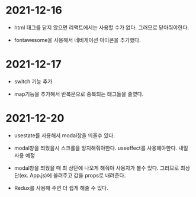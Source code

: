 # 2021-12-16

* html 태그를 닫지 않으면 리액트에서는 사용할 수가 없다. 그러므로 닫아줘야한다.

* fontawesome을 사용해서 네비게이션 아이콘을 추가했다.

# 2021-12-17

* switch 기능 추가

* map기능을 추가해서 반복문으로 중복되는 태그들을 줄였다.

# 2021-12-20

* usestate를 사용해서 modal창을 띄울수 있다.

* modal창을 띄웠을시 스크롤을 방지해줘야한다. useeffect를 사용해야한다. 내일 사용 예정

* modal창을 띄웠을 때 최 상단에 나오게 해줘야 사용자가 볼수 있다. 그러므로 최상단(ex. App.js)에 올려주고 값을 props로 내려준다.
 - Redux를 사용해 주면 더 쉽게 해줄 수 있다.